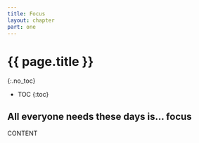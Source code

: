 ```yaml
---
title: Focus
layout: chapter
part: one
---
```


# {{ page.title }}
{:.no_toc}

* TOC
{:toc}

## All everyone needs these days is... focus

CONTENT